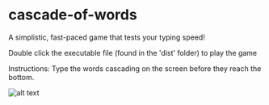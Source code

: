 # cascade-of-words
 A simplistic, fast-paced game that tests your typing speed!
 
 Double click the executable file (found in the 'dist' folder) to play the game
 
 Instructions: Type the words cascading on the screen before they reach the bottom.
 
 ![alt text](https://i.ibb.co/njwmjDH/screenshot.png)
